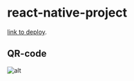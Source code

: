 # react-native-project

[link to deploy](https://expo.dev/accounts/albinaanistratenko/projects/newProject/builds/9b0222b9-eb73-4782-991c-a0030cf5027a).

## QR-code
![alt](image.PNG "shih-tzu")